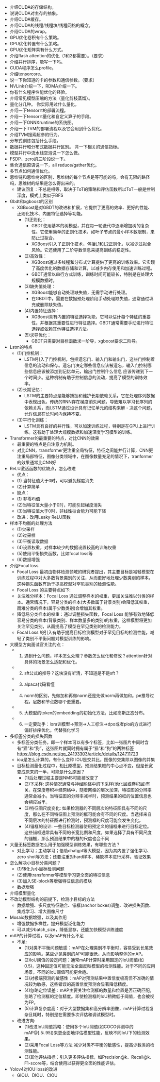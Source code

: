 - 介绍CUDA的存储结构。 
- 说说CUDA对主存的抽象。 
- 介绍CUDA缓存。 
- 介绍CUDA的线程/线程块/线程网格的概念。 
- 介绍CUDA的wrap。 
- GPU优化卷积有什么策略。 
- GPU优化转置有什么策略。 
- GPU优化矩阵乘有什么方式。 
- 介绍flash attention的优化（1和2都需要）。（要求） 
- 介绍并行排序，能写一下吗。 
- CUDA程序怎么profile。 
- 介绍tensorcore。 
- 说一下你知道的卡的参数和通信参数。（要求） 
- NVLink介绍一下，RDMA介绍一下。 
- 你有什么程序性能优化的经验。 
- 介绍常见模型压缩的方法（量化剪枝蒸馏）。 
- 量化分几种。 你实际用过什么量化。
- 介绍一下tensorrt的部署流程。 
- 介绍一下tensorrt量化和自定义算子的手段。 
- 介绍一下ONNXruntime的系统图。 
- 介绍一下TVM的部署流程以及它会用到什么优化。 
- 介绍TVM搜索超参的行为。 
- 分布式训练包括什么手段。 
- 数据并行和分布式数据并行区别。 背一下相关的通信指标。 
- 模型并行中流水线空泡说一下怎么做。 
- FSDP，zero的三阶段说一下。 
- 集合通信原语说一下，all reduce/gather优化。
- 多节点如何通信优化。
- 思维链和思维树的区别，思维树的每个节点是等可能的吗，会有无限的路径吗，思维树的结果是怎么得出来的。
  - 建议回复：不总是相等，取决于ToT的策略和评估函数所以ToT一般是控制深度，模式上类似于BFS
- Gbdt和xgboost的区别
  - XGBoost是对GBDT的改进和扩展，它提供了更高的效率、更好的性能、正则化技术、内置特征选择等功能。
    - (1)正则化：
      - GBDT使用基本的树模型，并在每一轮迭代中逐渐增加树的复杂性。它使用简单的正则化技术，如叶子节点的最小样本数限制，来防止过拟合。
      - XGBoost引入了正则化技术，包括L1和L2正则化，以减少过拟合风险。它还使用了二阶导数信息来提高训练的稳定性。
    - (2)高效性：
      - XGBoost通过多线程和分布式计算提供了更高的训练效率。它实现了高度优化的数据存储和计算，以减少内存使用和加速训练过程。
      - GBDT通常以串行方式训练，训练时间可能较长，特别是在处理大规模数据时。
    - (3)缺失值处理：
      - XGBoost能够自动处理缺失值，无需手动进行处理。
      - 在GBDT中，需要在数据预处理阶段手动处理缺失值，通常通过填充或删除缺失值。
    - (4)内置特征选择：
      - XGBoost具有内置的特征选择功能，它可以估计每个特征的重要性，并根据其重要性进行特征选择。GBDT通常需要手动进行特征选择或依赖其他特征选择方法。
    - (5)求导优化：
      - GBDT只需要对目标函数求一阶导，xgboost要求二阶导。
- Lstm的特点
  - (1)门控机制：
    - LSTM引入了门控机制，包括遗忘门、输入门和输出门，这些门控制着信息的流动和保存。遗忘门决定哪些信息应该被遗忘，输入门控制哪些信息应该被添加到记忆单元，输出门控制什么信息 应该传递到下一个时间步。这种机制有助于控制信息的流动，提高了模型的训练效率。
  - (2)长期记忆：
    - LSTM的主要特点是能够捕捉和维护长期依赖关系，它在处理序列数据中表现出色。传统的RNN存在梯度消失问题，导致难以学习长序列的依赖关系，而LSTM通过设计具有记忆单元的结构来解  - 决这个问题，允许信息在长时间内保持不变。
  - (3)平行化训练：
    - LSTM具有良好的并行性，可以加速训练过程，特别是在GPU上进行训练。这有助于处理大规模数据和加速深度学习模型的训练。
- Transformer的最重要的特点，对比CNN的效果
  - 最重要的特点是自注意力机制。
   - 对比CNN，transformer更注重全局特征，特征之间能并行计算，CNN更注重局部特征，图像分类领域中，在图像数量充足的情况下，tranformer的效果通常比CNN好
- ReLU激活函数的优缺点，怎么改进
  - 优点：
  - (1) 当特征值大于0时，可以避免梯度消失
  - (2)计算简单
  - 缺点：
  - (1) 非零均值
  - (2)当特征值大量小于0时，可能引起梯度消失
  - (3)当特征值大于0时，非线性拟合能力可能下降
  - 改进：改用Leaky ReLU函数
- 样本不均衡的处理方法
  - (1)欠采样
  - (2)过采样
  - (3)平衡读取数据
  - (4)设置权重，对样本较少的数据设置较高的训练权重
  - (5)使用平衡损失函数，比如focal loss等
  - (6)数据增强
- 介绍Focal loss
  - Focal Loss 最初由物体检测领域的研究者提出，其主要目标是减轻模型在训练过程中对大多数背景类别的关注，从而更好地处理少数类别的样本。这种损失函数有助于提高模型对罕见类别的检测性能。
  - Focal Loss 的主要特点如下:
   - 关注难分样本：Focal Loss 通过调整样本的权重，更加关注难以分类的样本。通常情况下，容易分类的样本(大多数属于背景类别)会降低其权重，而难分类的样本(属于少数类别)会增加其权重。
   - 降低易分类样本的权重：通过调整损失函数，Focal Loss 能够有效地降低容易分类的样本(背景类别、样本数量多的类别)的权重，这样模型将更加关注罕见类别，从而提高了模型在罕见类别的检测能力。
   - Focal Loss 的引入有助于提高目标检测模型对于罕见目标的检测性能，减轻了类别不平衡问题对模型训练的影响。
- 大模型方向面试官关注的点：
  - 1. 遇到什么问题，样本怎么处理？参数怎么优化和修改？attention针对具体的场景怎么适配和优化。
  - 2. sft公式的推导？这块没有听清，不知道是不是sft？
  - 3. alpaca代码看懂
  - 4. norm的区别，先做加和再做norm还是先做norm再做加和。pe推导过程。层数和节点数哪个更重要。
  - 5. 大模型的token的embedding的初始化方法，比如高斯正态分布。
  - 6. 一定要动手：lora训模型->预测->人工标注->dpo或者plo的方式进行偏好排序优化，代替强化学习
- 多标签分类的损失函数
  - 多标签分类任务，即一个样本可以有多个标签，比如一张图片中同时含有“猫”和“狗”，这张图片就同时拥有属于“猫”和“狗”的两种标签 https://blog.csdn.net/qq_24193303/article/details/124711723
  - iou是怎么计算的，有什么变种 IOU是交并比，图像的交集除以图像的并集
  - 目标检测量化过程中，相比原模型，预测结果框的中心点不变，但是长宽变成原来的一半，可能是什么原因？
    - (1)后处理过程主要是NMS可能被改变了
    - (2)下采样: 这种情况通常与神经网络中的下采样(池化层或卷积层)有关。在深度卷积神经网络中，随着网络的层次加深，特征图的分辨率通常会减小。当特征图的分辨率减半时，预测结果的框的位置信息也会相应减半。
    - (3)特征图尺度变化: 如果检测器的不同层次的特征图具有不同的尺度，那么在不同特征图上预测的框可能会有不同的尺度。当选择来自不同层次的特征图进行检测时，预测框的尺度可能会发生变化。
    - (4)锚框的设计: 一些目标检测器使用预定义的锚框来进行目标定位。这些锚框通常具有不同的长宽比例和尺度。如果选择了具有不同尺度的锚框，那么预测结果中的框的尺度也会不同
- 大量无标签数据怎么用于加强模型训练效果，有哪些方法？
  - 对比学习；主动学习；借助chatgpt等大模型，因为其内置了强化学习、zero shot等方法；还要注重对hard样本、稀缺样本进行采样，验证效果
- 怎么解决小目标分类问题？
  - (1)转化为小目标检测问题
  - (2)使用transformer等模型学习更全面的特征信息
  - (3)加入SE-block等增强特征信息的模块
  - 数据增强
- 介绍模型量化
- 不改动模型结构的前提下，检测小目标的方法
  - 数据增强、多尺度特征融合、锚框(anchor boxes)调整、改进损失函数、集成学习、增大图像尺寸
- Mosaic数据增强，以及其作用
  - 增强数据多样性，提升模型泛化能力
  - 可以减少batch_size，降低显存，还能加快模型训练速度
- mAP的计算过程，以及mAP有什么不足
  - 不足:
    - (1)对类不平衡问题敏感：mAP在处理类别不平衡时，容易受到长尾效应的影响。某些少见类别的AP可能很低，从而影响整体的mAP。
    - (2)IoU阈值的设定问题：通常mAP计算时采用固定的IoU阈值(如0.5)，这种固定值可能无法全面反映模型的检测性能。对于不同的应用场景，不同的IoU阈值可能更合适。
    - (3)对极端预测的敏感性：mAP对预测结果中置信度极高但不准确的情况较为敏感，这些错误的高置信度预测会显著降低精度。
    - (4)忽略定位误差：mAP主要关注检测框的数量和位置是否正确匹配，忽略了检测框的定位精度。即使检测框的IoU稍微低于阈值，也会被视为FP。
    - (5)计算复杂度高：对于大型数据集和高分辨率图像，mAP计算过程复杂且耗时，特别是在需要多次评估和调试模型时。
  - 改进方向:
    - (1)改进IoU阈值策略：使用多个IoU阈值(如COCO评测中的mAP@[.5:.95])来更全面地评估模型性能，反映不同IoU下的检测效果。
    - (2)采用Focal Loss等方法 减少对类不平衡的敏感性，提高少数类的检测性能。
    - (3)其他评估指标：引入更多评估指标，如Precision@k、Recall@k、F1-score等，结合使用以获得更全面的性能评估。
- Yolov4对IOU loss的改进
  - GIOU、DIOU、CIOU

